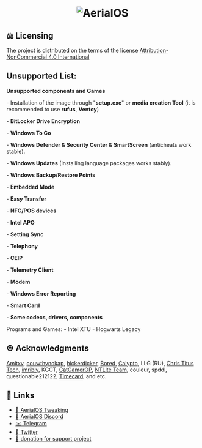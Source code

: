 <h1 align="center">
  <img src="./images/AerialOS_Wallpaper_Modern.png" alt="AerialOS"></a>
</h1>

## ⚖️ Licensing
The project is distributed on the terms of the license [Attribution-NonCommercial 4.0 International](https://github.com/Aerial-LLC/AerialOS/blob/main/LICENSE)

## Unsupported List:

**Unsupported components and Games**

\- Installation of the image through "**setup.exe**" or **media creation Tool** (it is recommended to use **rufus**, **Ventoy**)

\- **BitLocker Drive Encryption**

\- **Windows To Go**

\- **Windows Defender & Security Center & SmartScreen** (anticheats work stable).

\- **Windows Updates** (Installing language packages works stably).

\- **Windows Backup/Restore Points**

\- **Embedded Mode**

\- **Easy Transfer**

\- **NFC/POS devices**

\- **Intel APO**

\- **Setting Sync**

\- **Telephony**

\- **CEIP**

\- **Telemetry Client**

\- **Modem**

\- **Windows Error Reporting**

\- **Smart Card**

\- **Some codecs, drivers, components**

Programs and Games:
\- Intel XTU
\- Hogwarts Legacy

## ©️ Acknowledgments

[Amitxv](https://twitter.com/valleyofd00m), [couwthynokap](https://github.com/couwthynokap), [hickerdicker](https://github.com/hickerdicker), [Bored](https://twitter.com/Bra1nlet), [Calypto](https://twitter.com/CaIypto), LLG (RU), [Chris Titus Tech](https://twitter.com/christitustech), [imribiy](https://x.com/imribiy), KGCT, [CatGamerOP](https://x.com/CatGamerOP), [NTLite Team](https://www.ntlite.com/community/index.php), couleur, spddl, questionable212122, [Timecard](https://github.com/djdallmann/GamingPCSetup), and etc.

## 🔗 Links

- [🤖 AerialOS Tweaking](https://dsc.gg/aerialboost/)
- [🤖 AerialOS Discord](https://dsc.gg/aerialos/)
- [✉️ Telegram](https://t.me/+V0rWNhUhu18wMzY6)
- [🐤 Twitter](https://x.com/iiikoraxiii)
- [💸 donation for support project](https://www.donationalerts.com/r/kouishouraxio)
